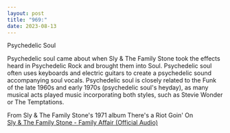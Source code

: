 ```yaml
---
layout: post
title: "969:"
date: 2023-08-13
---
```


Psychedelic Soul

Psychedelic soul came about when Sly & The Family Stone took the effects heard in Psychedelic Rock and brought them into Soul. Psychedelic soul often uses keyboards and electric guitars to create a psychedelic sound accompanying soul vocals. Psychedelic soul is closely related to the Funk of the late 1960s and early 1970s (psychedelic soul's heyday), as many musical acts played music incorporating both styles, such as Stevie Wonder or The Temptations.

From Sly & The Family Stone's 1971 album There's a Riot Goin' On  
[Sly & The Family Stone \- Family Affair (Official Audio)](https://youtu.be/xag5RKD0VHk)
